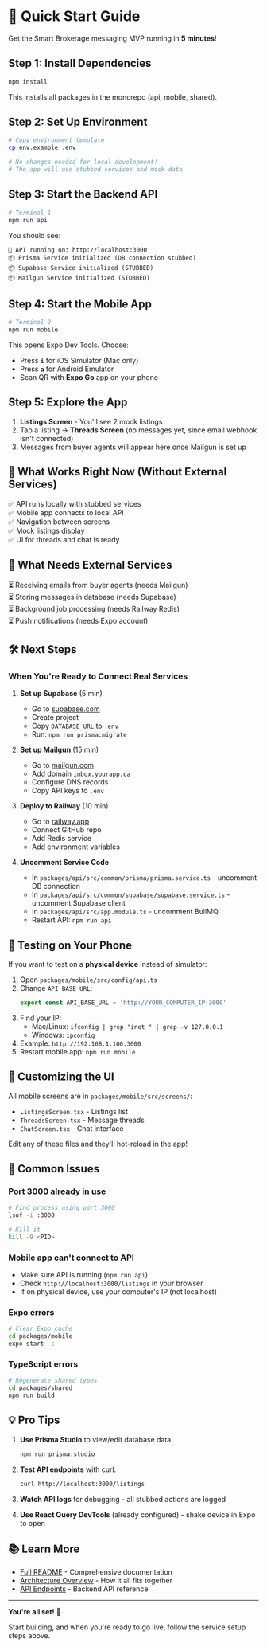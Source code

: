 # 🚀 Quick Start Guide

Get the Smart Brokerage messaging MVP running in **5 minutes**!

## Step 1: Install Dependencies

```bash
npm install
```

This installs all packages in the monorepo (api, mobile, shared).

## Step 2: Set Up Environment

```bash
# Copy environment template
cp env.example .env

# No changes needed for local development!
# The app will use stubbed services and mock data
```

## Step 3: Start the Backend API

```bash
# Terminal 1
npm run api
```

You should see:
```
🚀 API running on: http://localhost:3000
📦 Prisma Service initialized (DB connection stubbed)
📦 Supabase Service initialized (STUBBED)
📦 Mailgun Service initialized (STUBBED)
```

## Step 4: Start the Mobile App

```bash
# Terminal 2
npm run mobile
```

This opens Expo Dev Tools. Choose:
- Press **`i`** for iOS Simulator (Mac only)
- Press **`a`** for Android Emulator
- Scan QR with **Expo Go** app on your phone

## Step 5: Explore the App

1. **Listings Screen** - You'll see 2 mock listings
2. Tap a listing → **Threads Screen** (no messages yet, since email webhook isn't connected)
3. Messages from buyer agents will appear here once Mailgun is set up

## 🎯 What Works Right Now (Without External Services)

✅ API runs locally with stubbed services  
✅ Mobile app connects to local API  
✅ Navigation between screens  
✅ Mock listings display  
✅ UI for threads and chat is ready  

## 🔌 What Needs External Services

⏳ Receiving emails from buyer agents (needs Mailgun)  
⏳ Storing messages in database (needs Supabase)  
⏳ Background job processing (needs Railway Redis)  
⏳ Push notifications (needs Expo account)  

## 🛠️ Next Steps

### When You're Ready to Connect Real Services

1. **Set up Supabase** (5 min)
   - Go to [supabase.com](https://supabase.com)
   - Create project
   - Copy `DATABASE_URL` to `.env`
   - Run: `npm run prisma:migrate`

2. **Set up Mailgun** (15 min)
   - Go to [mailgun.com](https://mailgun.com)
   - Add domain `inbox.yourapp.ca`
   - Configure DNS records
   - Copy API keys to `.env`

3. **Deploy to Railway** (10 min)
   - Go to [railway.app](https://railway.app)
   - Connect GitHub repo
   - Add Redis service
   - Add environment variables

4. **Uncomment Service Code**
   - In `packages/api/src/common/prisma/prisma.service.ts` - uncomment DB connection
   - In `packages/api/src/common/supabase/supabase.service.ts` - uncomment Supabase client
   - In `packages/api/src/app.module.ts` - uncomment BullMQ
   - Restart API: `npm run api`

## 📱 Testing on Your Phone

If you want to test on a **physical device** instead of simulator:

1. Open `packages/mobile/src/config/api.ts`
2. Change `API_BASE_URL`:
   ```typescript
   export const API_BASE_URL = 'http://YOUR_COMPUTER_IP:3000'
   ```
3. Find your IP:
   - Mac/Linux: `ifconfig | grep "inet " | grep -v 127.0.0.1`
   - Windows: `ipconfig`
4. Example: `http://192.168.1.100:3000`
5. Restart mobile app: `npm run mobile`

## 🎨 Customizing the UI

All mobile screens are in `packages/mobile/src/screens/`:
- `ListingsScreen.tsx` - Listings list
- `ThreadsScreen.tsx` - Message threads
- `ChatScreen.tsx` - Chat interface

Edit any of these files and they'll hot-reload in the app!

## 🐛 Common Issues

### Port 3000 already in use
```bash
# Find process using port 3000
lsof -i :3000

# Kill it
kill -9 <PID>
```

### Mobile app can't connect to API
- Make sure API is running (`npm run api`)
- Check `http://localhost:3000/listings` in your browser
- If on physical device, use your computer's IP (not localhost)

### Expo errors
```bash
# Clear Expo cache
cd packages/mobile
expo start -c
```

### TypeScript errors
```bash
# Regenerate shared types
cd packages/shared
npm run build
```

## 💡 Pro Tips

1. **Use Prisma Studio** to view/edit database data:
   ```bash
   npm run prisma:studio
   ```

2. **Test API endpoints** with curl:
   ```bash
   curl http://localhost:3000/listings
   ```

3. **Watch API logs** for debugging - all stubbed actions are logged

4. **Use React Query DevTools** (already configured) - shake device in Expo to open

## 📚 Learn More

- [Full README](./README.md) - Comprehensive documentation
- [Architecture Overview](./README.md#-project-structure) - How it all fits together
- [API Endpoints](./README.md#-api-endpoints) - Backend API reference

---

**You're all set!** 🎉

Start building, and when you're ready to go live, follow the service setup steps above.

